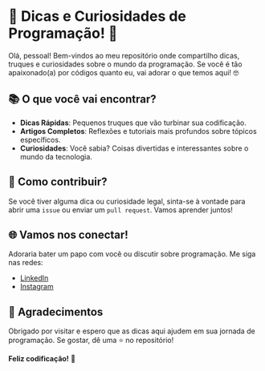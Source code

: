 # 🚀 Dicas e Curiosidades de Programação! 🎉

Olá, pessoal! Bem-vindos ao meu repositório onde compartilho dicas, truques e curiosidades sobre o mundo da programação. Se você é tão apaixonado(a) por códigos quanto eu, vai adorar o que temos aqui! 🤓

## 📚 O que você vai encontrar?

- **Dicas Rápidas**: Pequenos truques que vão turbinar sua codificação.
- **Artigos Completos**: Reflexões e tutoriais mais profundos sobre tópicos específicos.
- **Curiosidades**: Você sabia? Coisas divertidas e interessantes sobre o mundo da tecnologia.

## 🤔 Como contribuir?

Se você tiver alguma dica ou curiosidade legal, sinta-se à vontade para abrir uma `issue` ou enviar um `pull request`. Vamos aprender juntos!

## 🌐 Vamos nos conectar!

Adoraria bater um papo com você ou discutir sobre programação. Me siga nas redes:

- [LinkedIn](https://www.linkedin.com/in/amanda-duque-kawa/)
- [Instagram](https://www.instagram.com/madukisp/)

## 🙌 Agradecimentos

Obrigado por visitar e espero que as dicas aqui ajudem em sua jornada de programação. Se gostar, dê uma ⭐️ no repositório!

**Feliz codificação!** 🚀
